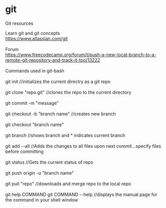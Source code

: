 # git
Git resources<br/>

Learn git and git concepts<br/>
https://www.atlassian.com/git
<br/><br/>
Forum<br/>
https://www.freecodecamp.org/forum/t/push-a-new-local-branch-to-a-remote-git-repository-and-track-it-too/13222
<br/><br/>
Commands used in git-bash
<br/><br/>
git init //initializes the current directry as a git repo
<br/><br/>
git clone "repo.git" //clones the repo to the current directory
<br/><br/>
git commit -m "message"
<br/><br/>
git checkout -b "branch name" //creates new branch
<br/><br/>
git checkout "branch name"
<br/><br/>
git branch //shows branch and * indicates current branch
<br/><br/>
git add --all //Adds the changes to all files upon next commit...specify files before committing
<br/><br/>
git status //Gets the current status of repo
<br/><br/>
git push origin -u "branch name"
<br/><br/>
git pull "repo" //downloads and merge repo to the local repo
<br/><br/>
git help COMMAND
git COMMAND --help //displays the manual page for the command in your shell window
